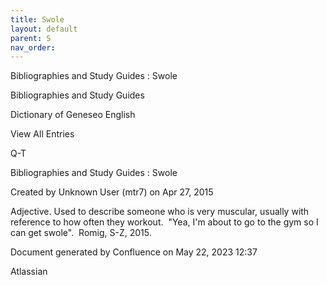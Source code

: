 ```yaml
---
title: Swole
layout: default
parent: S
nav_order:
---
```


Bibliographies and Study Guides : Swole

Bibliographies and Study Guides

Dictionary of Geneseo English

View All Entries

Q-T

Bibliographies and Study Guides : Swole

Created by  Unknown User (mtr7) on Apr 27, 2015

Adjective. Used to describe someone who is very muscular, usually with reference to how often they workout.  &quot;Yea, I'm about to go to the gym so I can get swole&quot;.  Romig, S-Z, 2015.

Document generated by Confluence on May 22, 2023 12:37

Atlassian
